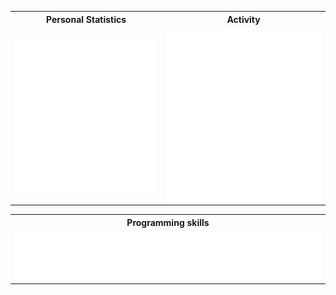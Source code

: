 <table>

  <tr>
    <th>Personal Statistics</th>
    <th>Activity</th>
  </tr>
        <td>
  <img align="left" width="390" alt="" src="/general.svg">

</td>
    <td>

  <img align="right" width="440" alt="" src="/activity.svg">

</td>
</table> 
<table style="width:100%">
  <tr>
    <th>Programming skills</th>
  </tr>
  
 <td>
<img align='center' width="" src="/languages.svg" alt="Metrics" >
</td>
</table>
